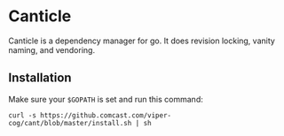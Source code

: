 # Canticle
Canticle is a dependency manager for go. It does revision locking, vanity naming, and vendoring.

## Installation
Make sure your `$GOPATH` is set and run this command:

	curl -s https://github.comcast.com/viper-cog/cant/blob/master/install.sh | sh

